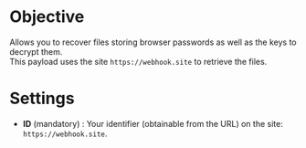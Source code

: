 # Objective

Allows you to recover files storing browser passwords as well as the keys to decrypt them.  
This payload uses the site `https://webhook.site` to retrieve the files.

# Settings

* __ID__ (mandatory) : Your identifier (obtainable from the URL) on the site: `https://webhook.site`.
